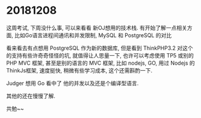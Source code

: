 # 20181208

这周考试, 下周没什么事, 可以来看看 新OJ想用的技术栈. 有开始了解一点相关方面, 比如Go语言进程间通讯和并发限制, MySQL 和 PostgreSQL 的对比

看来看去有点想用 PostgreSQL 作为新的数据库, 但是看到 ThinkPHP3.2 对这个的支持有些许奇奇怪怪的坑, 就值得让人思量一下, 也许可以考虑使用 TP5 或别的 PHP MVC 框架, 甚至是别的语言的 MVC 框架, 比如 nodejs, GO, 用过 Nodejs 的ThinkJs框架, 速度挺快, 稍微有些学习成本, 这个还需斟酌一下.

Judger 想用 Go 看中了 他的并发以及还是个编译型语言.

其他的还在慢慢了解.

共勉~~